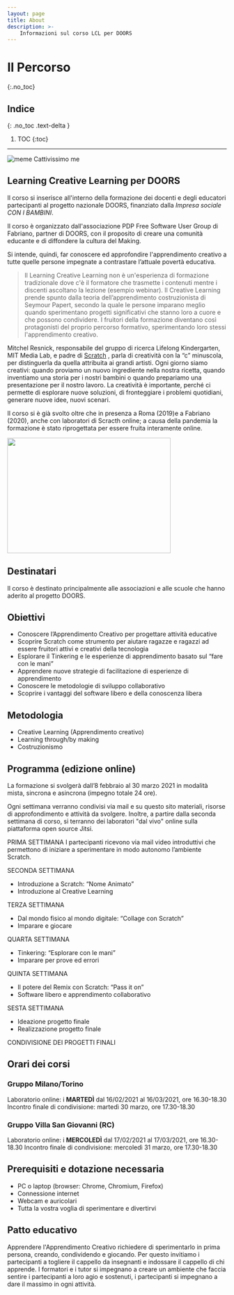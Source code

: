 ```yaml
---
layout: page
title: About
description: >-
    Informazioni sul corso LCL per DOORS
---
```


# Il Percorso
{:.no_toc}

## Indice
{: .no_toc .text-delta }

1. TOC
{:toc}

---
![meme Cattivissimo me]({{site.baseurl}}/assets/images/D795BB78-6DF0-4E85-A95F-7C018CD2B8A4.jpeg)

## Learning Creative Learning per DOORS

Il corso si inserisce all'interno della formazione dei docenti e degli educatori partecipanti al progetto nazionale DOORS, finanziato dalla *Impresa sociale CON I BAMBINI*. 

Il corso è organizzato dall'associazione PDP Free Software User Group di Fabriano, partner di DOORS, con il proposito di creare una comunità educante e di diffondere la cultura del Making.

Si intende, quindi, far conoscere ed approfondire l'apprendimento creativo a tutte quelle persone impegnate a contrastare l’attuale povertà educativa.

> Il Learning Creative Learning non è un'esperienza di formazione tradizionale dove c'è il formatore che trasmette i contenuti mentre i discenti ascoltano la lezione (esempio webinar). Il Creative Learning prende spunto dalla teoria dell’apprendimento costruzionista di Seymour Papert, secondo la quale le persone imparano meglio quando sperimentano progetti significativi che stanno loro a cuore e che possono condividere.
I fruitori della formazione diventano così protagonisti del proprio percorso formativo, sperimentando loro stessi l'apprendimento creativo.

Mitchel Resnick, responsabile del gruppo di ricerca Lifelong Kindergarten, MIT Media Lab, e padre di [Scratch](https://scratch.mit.edu/) , parla di creatività con la “c” minuscola, per distinguerla da quella attribuita ai grandi artisti. Ogni giorno siamo creativi: quando proviamo un nuovo ingrediente nella nostra ricetta, quando inventiamo una storia per i nostri bambini o quando prepariamo una presentazione per il nostro lavoro. La creatività è importante, perché ci permette di esplorare nuove soluzioni, di fronteggiare i problemi quotidiani, generare nuove idee, nuovi scenari. 

Il corso si è già svolto oltre che in presenza a Roma (2019)e a Fabriano (2020), anche con laboratori di Scracth online; a causa della pandemia la formazione è stato riprogettata per essere fruita interamente online.


<img src="https://www.researchgate.net/profile/Anna_Fuste/publication/331465108/figure/fig2/AS:794759610261504@1566496865686/Projects-Passion-Peers-and-Play-by-Mitchel-Resnick-4.png" 
width="375" height="265">

## Destinatari 
Il corso è destinato principalmente alle associazioni e alle scuole che hanno aderito al progetto DOORS.

## Obiettivi
- Conoscere l’Apprendimento Creativo per progettare attività educative
- Scoprire Scratch come strumento per aiutare ragazze e ragazzi ad essere fruitori attivi e creativi della tecnologia
- Esplorare il Tinkering e le esperienze di apprendimento basato sul “fare con le mani”
- Apprendere nuove strategie di facilitazione di esperienze di apprendimento
- Conoscere le metodologie di sviluppo collaborativo
- Scoprire i vantaggi del software libero e della conoscenza libera

## Metodologia
- Creative Learning (Apprendimento creativo)
- Learning through/by making 
- Costruzionismo


## Programma (edizione online)

La formazione si svolgerà dall’8 febbraio al 30 marzo 2021 in modalità mista, sincrona e asincrona (impegno totale 24 ore).

Ogni settimana verranno condivisi via mail e su questo sito materiali, risorse di approfondimento e attività da svolgere. Inoltre, a partire dalla seconda settimana di corso, si terranno dei laboratori "dal vivo" online sulla piattaforma open source Jitsi.

PRIMA SETTIMANA
I partecipanti ricevono via mail video introduttivi che permettono di iniziare a sperimentare in modo autonomo l’ambiente Scratch.

SECONDA SETTIMANA
- Introduzione a Scratch: “Nome Animato”
- Introduzione al Creative Learning

TERZA SETTIMANA
- Dal mondo fisico al mondo digitale: “Collage con Scratch”
- Imparare e giocare

QUARTA SETTIMANA
- Tinkering: “Esplorare con le mani”
- Imparare per prove ed errori

QUINTA SETTIMANA
- Il potere del Remix con Scratch: “Pass it on”
- Software libero e apprendimento collaborativo

SESTA SETTIMANA
- Ideazione progetto finale
- Realizzazione progetto finale

CONDIVISIONE DEI PROGETTI FINALI

## Orari dei corsi

### Gruppo Milano/Torino

Laboratorio online: i **MARTEDÌ** dal 16/02/2021 al 16/03/2021, ore 16.30-18.30 
Incontro finale di condivisione: martedì 30 marzo, ore 17.30-18.30

### Gruppo Villa San Giovanni (RC)

Laboratorio online: i **MERCOLEDÌ** dal 17/02/2021 al 17/03/2021, ore 16.30-18.30
Incontro finale di condivisione: mercoledì 31 marzo, ore 17.30-18.30


## Prerequisiti e dotazione necessaria
- PC o laptop (browser: Chrome, Chromium, Firefox)
- Connessione internet
- Webcam e auricolari
- Tutta la vostra voglia di sperimentare e divertirvi


## Patto educativo

Apprendere l'Apprendimento Creativo richiedere di sperimentarlo in prima persona, creando, condividendo e giocando. Per questo invitiamo i partecipanti a togliere il cappello da insegnanti e indossare il cappello di chi apprende.
I formatori e i tutor si impegnano a creare un ambiente che faccia sentire i partecipanti a loro agio e sostenuti, i partecipanti si impegnano a dare il massimo in ogni attività.
